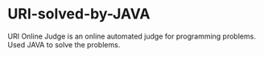 # URI-solved-by-JAVA
URI Online Judge is an online automated judge for programming problems. Used JAVA to solve the problems.
